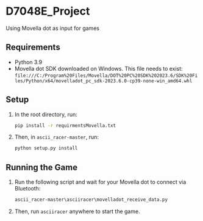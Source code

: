 # D7048E_Project
Using Movella dot as input for games

## Requirements

- Python 3.9
- Movella dot SDK downloaded on Windows. This file needs to exist: 
  `file:///C:/Program%20Files/Movella/DOT%20PC%20SDK%202023.6/SDK%20Files/Python/x64/movelladot_pc_sdk-2023.6.0-cp39-none-win_amd64.whl`

## Setup

1. In the root directory, run:
   ```sh
   pip install -r requirmentsMovella.txt
   ```

2. Then, in `ascii_racer-master`, run:
   ```sh
   python setup.py install
   ```

## Running the Game

1. Run the following script and wait for your Movella dot to connect via Bluetooth:
   ```sh
   ascii_racer-master\asciiracer\movelladot_receive_data.py
   ```

2. Then, run `asciiracer` anywhere to start the game.

